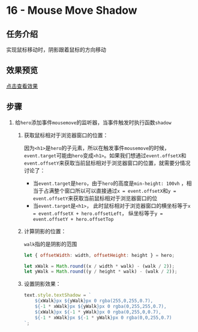 # 16 - Mouse Move Shadow  

## 任务介绍

实现鼠标移动时，阴影跟着鼠标的方向移动

## 效果预览

[点击查看效果](https://miraclezys.github.io/JavaScript30/16%20-%20Mouse%20Move%20Shadow/index-ME.html)

## 步骤

1. 给`hero`添加事件`mousemove`的监听器，当事件触发时执行函数`shadow`

   1. 获取鼠标相对于浏览器窗口的位置：

      因为`<h1>`是`hero`的子元素，所以在触发事件`mousemove`的时候，`event.target`可能由`hero`变成`<h1>`。如果我们想通过`event.offsetX`和`event.offsetY`来获取当前鼠标相对于浏览器窗口的位置，就需要分情况讨论了：

      * 当`event.target`是`hero`，由于`hero`的高度是`min-height: 100vh` ，相当于占满整个窗口所以可以直接通过`x = event.offsetX`和`y = event.offsetY`来获取当前鼠标相对于浏览器窗口的位
      * 当`event.target`是`<h1>`， 此时鼠标相对于浏览器窗口的横坐标等于`x = event.offsetX + hero.offsetLeft`， 纵坐标等于`y = event.offsetY + hero.offsetTop`

   2. 计算阴影的位置：

      `walk`指的是阴影的范围

      ```javascript
      let { offsetWidth: width, offsetHeight: height } = hero;

      let xWalk = Math.round((x / width * walk) - (walk / 2));
      let yWalk = Math.round((y / height * walk) - (walk / 2));
      ```

   3. 设置阴影效果：

      ```javascript
      text.style.textShadow = `
          ${xWalk}px ${yWalk}px 0 rgba(255,0,255,0.7),
          ${-1 * xWalk}px ${yWalk}px 0 rgba(0,255,255,0.7),
          ${xWalk}px ${-1 * yWalk}px 0 rgba(0,255,0,0.7),
          ${-1 * xWalk}px ${-1 * yWalk}px 0 rgba(0,0,255,0.7)
      `;
      ```

      ​​​


